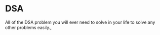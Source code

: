 # DSA
All of the DSA  problem you will ever need to solve in your life to solve any other problems easily.,
